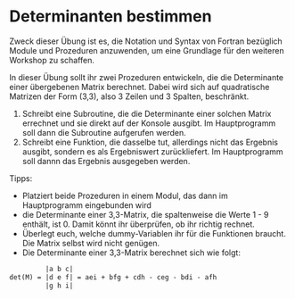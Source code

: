 # Determinanten bestimmen

Zweck dieser Übung ist es, die Notation und Syntax von Fortran bezüglich Module und 
Prozeduren anzuwenden, um eine Grundlage für den weiteren Workshop zu schaffen.

In dieser Übung sollt ihr zwei Prozeduren entwickeln, die die Determinante einer 
übergebenen Matrix berechnet. Dabei wird sich auf quadratische Matrizen der Form 
(3,3), also 3 Zeilen und 3 Spalten, beschränkt.

1) Schreibt eine Subroutine, die die Determinante einer solchen Matrix errechnet 
und sie direkt auf der Konsole ausgibt. Im Hauptprogramm soll dann die Subroutine aufgerufen werden.
2) Schreibt eine Funktion, die dasselbe tut, allerdings nicht das Ergebnis ausgibt, 
sondern es als Ergebniswert zurückliefert. Im Hauptprogramm soll dannn das Ergebnis ausgegeben werden.

Tipps:
- Platziert beide Prozeduren in einem Modul, das dann im Hauptprogramm eingebunden wird 
- die Determinante einer 3,3-Matrix, die spaltenweise die Werte 1 - 9 enthält, ist 0. Damit könnt 
ihr überprüfen, ob ihr richtig rechnet.
- Überlegt euch, welche dummy-Variablen ihr für die Funktionen braucht. Die Matrix selbst wird nicht genügen.
- Die Determinante einer 3,3-Matrix berechnet sich wie folgt:

```txt
         |a b c|
det(M) = |d e f| = aei + bfg + cdh - ceg - bdi - afh 
         |g h i|
```
